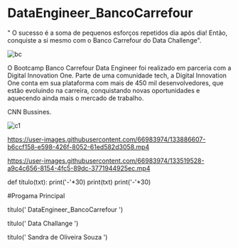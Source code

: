 
# DataEngineer_BancoCarrefour
" O sucesso é a soma de pequenos esforços repetidos dia após dia! Então, conquiste a si mesmo com o Banco Carrefour do Data Challenge".

![bc](https://user-images.githubusercontent.com/66983974/133510064-19a510fb-4d7b-4ec5-a076-3235a068a984.jpg)


O Bootcamp Banco Carrefour Data Engineer foi realizado em parceria com a Digital Innovation One. Parte de uma comunidade tech, a Digital Innovation One conta em sua plataforma com mais de 450 mil desenvolvedores, que estão evoluindo na carreira, conquistando novas oportunidades e aquecendo ainda mais o mercado de trabalho.

CNN Bussines.

![c1](https://user-images.githubusercontent.com/66983974/133509713-ada1b5b7-c504-4e9f-86ba-b35cd22dde27.jpg)





https://user-images.githubusercontent.com/66983974/133886607-b6ccf158-e598-426f-8052-61ed582d3058.mp4





https://user-images.githubusercontent.com/66983974/133519528-a9c4c656-8154-4fc5-89dc-3771944925ec.mp4



def título(txt):
    print('-'*30)
    print(txt)
    print('-'*30)
   
    
#Progama Principal

título('   DataEngineer_BancoCarrefour    ')

título('   Data Challange   ')

título('   Sandra de Oliveira Souza   ')








